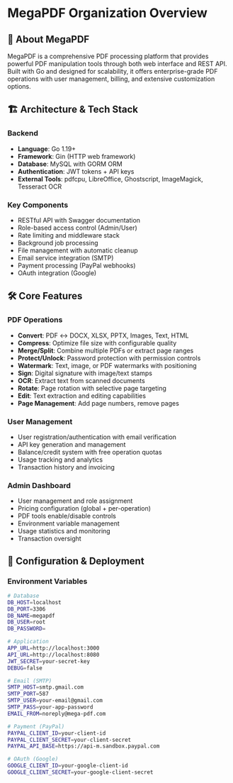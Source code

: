 # MegaPDF Organization Overview

## 🚀 About MegaPDF

MegaPDF is a comprehensive PDF processing platform that provides powerful PDF manipulation tools through both web interface and REST API. Built with Go and designed for scalability, it offers enterprise-grade PDF operations with user management, billing, and extensive customization options.

## 🏗️ Architecture & Tech Stack

### Backend
- **Language**: Go 1.19+
- **Framework**: Gin (HTTP web framework)
- **Database**: MySQL with GORM ORM
- **Authentication**: JWT tokens + API keys
- **External Tools**: pdfcpu, LibreOffice, Ghostscript, ImageMagick, Tesseract OCR

### Key Components
- RESTful API with Swagger documentation
- Role-based access control (Admin/User)
- Rate limiting and middleware stack
- Background job processing
- File management with automatic cleanup
- Email service integration (SMTP)
- Payment processing (PayPal webhooks)
- OAuth integration (Google)

## 🛠️ Core Features

### PDF Operations
- **Convert**: PDF ↔ DOCX, XLSX, PPTX, Images, Text, HTML
- **Compress**: Optimize file size with configurable quality
- **Merge/Split**: Combine multiple PDFs or extract page ranges
- **Protect/Unlock**: Password protection with permission controls
- **Watermark**: Text, image, or PDF watermarks with positioning
- **Sign**: Digital signature with image/text stamps
- **OCR**: Extract text from scanned documents
- **Rotate**: Page rotation with selective page targeting
- **Edit**: Text extraction and editing capabilities
- **Page Management**: Add page numbers, remove pages

### User Management
- User registration/authentication with email verification
- API key generation and management
- Balance/credit system with free operation quotas
- Usage tracking and analytics
- Transaction history and invoicing

### Admin Dashboard
- User management and role assignment
- Pricing configuration (global + per-operation)
- PDF tools enable/disable controls
- Environment variable management
- Usage statistics and monitoring
- Transaction oversight

## 🔧 Configuration & Deployment

### Environment Variables
```bash
# Database
DB_HOST=localhost
DB_PORT=3306
DB_NAME=megapdf
DB_USER=root
DB_PASSWORD=

# Application
APP_URL=http://localhost:3000
API_URL=http://localhost:8080
JWT_SECRET=your-secret-key
DEBUG=false

# Email (SMTP)
SMTP_HOST=smtp.gmail.com
SMTP_PORT=587
SMTP_USER=your-email@gmail.com
SMTP_PASS=your-app-password
EMAIL_FROM=noreply@mega-pdf.com

# Payment (PayPal)
PAYPAL_CLIENT_ID=your-client-id
PAYPAL_CLIENT_SECRET=your-client-secret
PAYPAL_API_BASE=https://api-m.sandbox.paypal.com

# OAuth (Google)
GOOGLE_CLIENT_ID=your-google-client-id
GOOGLE_CLIENT_SECRET=your-google-client-secret
